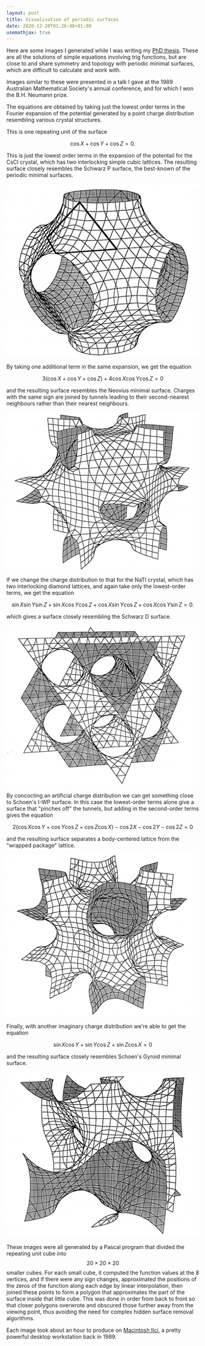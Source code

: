 ```yaml
---
layout: post
title: Visualisation of periodic surfaces
date: 2020-12-20T01:26:08+01:00
usemathjax: true
---
```


Here are some images I generated while I was writing my [PhD thesis][thesis].
These are all the solutions of simple equations involving trig functions, but
are close to and share symmetry and topology with periodic minimal surfaces,
which are difficult to calculate and work with.

Images similar to these were presented in a talk I gave at the 1989 Australian
Mathematical Society's annual conference, and for which I won the B.H. Neumann
prize.

The equations are obtained by taking just the lowest order terms in the Fourier
expansion of the potential generated by a point charge distribution resembling
various crystal structures.

This is one repeating unit of the surface

$$
\cos X + \cos Y + \cos Z = 0.
$$

This is just the lowest order terms in the expansion of the potentail for the
CsCl crystal, which has two interlocking simple cubic lattices. The resulting
surface closely resembles the Schwarz P surface, the best-known of the periodic
minimal surfaces.

![Almost the P surface](/images/P.png)

By taking one additional term in the same expansion, we get the equation

$$
3 ( \cos X + \cos Y + \cos Z ) + 4 \cos X \cos Y \cos Z = 0
$$

and the resulting surface resembles the Neovius minimal surface. Charges with
the same sign are joined by tunnels leading to their second-nearest neighbours
rather than their nearest neighbours.

![Not quite the Neovius surface](/images/Neovius.png)

If we change the charge distribution to that for the NaTl crystal, which has
two interlocking diamond lattices, and again take only the lowest-order terms,
we get the equation

$$
\sin X \sin Y \sin Z +
\sin X \cos Y \cos Z +
\cos X \sin Y \cos Z +
\cos X \cos Y \sin Z = 0.
$$

which gives a surface closely resembling the Schwarz D surface.

![Similar to the D surface](/images/D.png)

By concocting an artificial charge distribution we can get something close to
Schoen's I-WP surface. In this case the lowest-order terms alone give a surface
that "pinches off" the tunnels, but adding in the second-order terms gives the
equation

$$
2 ( \cos X \cos Y + \cos Y \cos Z + \cos Z \cos X ) -
\cos 2X - \cos 2Y - \cos 2Z = 0
$$

and the resulting surface separates a body-centered lattice from the "wrapped
package" lattice.

![Like the I-WP surface](/images/I-WP.png)

Finally, with another imaginary charge distribution we're able to get the
equation

$$
\sin X \cos Y + \sin Y \cos Z + \sin Z \cos X = 0
$$

and the resulting surface closely resembles Schoen's Gyroid minimal surface.

![Surface closely resembling the Gyroid](/images/Gyroid.png)

These images were all generated by a Pascal program that divided the repeating
unit cube into $$20 \times 20 \times 20$$ smaller cubes. For each small cube, it
computed the function values at the 8 vertices, and if there were any sign
changes, approximated the positions of the zeros of the function along each edge
by linear interpolation, then joined these points to form a polygon that
approximates the part of the surface inside that little cube. This was done in
order from back to front so that closer polygons overwrote and obscured those
further away from the viewing point, thus avoiding the need for complex hidden
surface removal algorithms.

Each image took about an hour to produce on [Macintosh IIci][], a pretty powerful
desktop workstation back in 1989.

[thesis]: https://openresearch-repository.anu.edu.au/handle/1885/49316
[Macintosh IIci]: https://en.wikipedia.org/wiki/Macintosh_IIci
